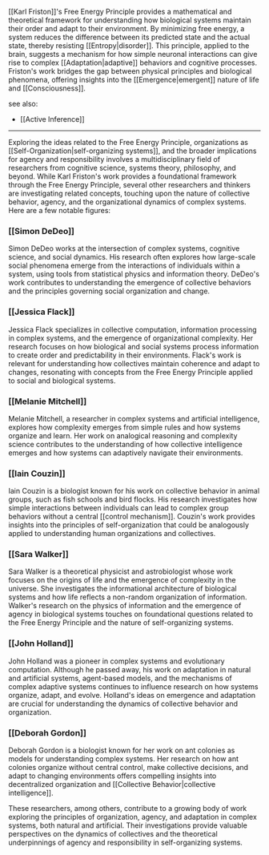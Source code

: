 [[Karl Friston]]'s Free Energy Principle provides a mathematical and theoretical framework for understanding how biological systems maintain their order and adapt to their environment. By minimizing free energy, a system reduces the difference between its predicted state and the actual state, thereby resisting [[Entropy|disorder]]. This principle, applied to the brain, suggests a mechanism for how simple neuronal interactions can give rise to complex [[Adaptation|adaptive]] behaviors and cognitive processes. Friston's work bridges the gap between physical principles and biological phenomena, offering insights into the [[Emergence|emergent]] nature of life and [[Consciousness]].

see also:
* [[Active Inference]]
---
Exploring the ideas related to the Free Energy Principle, organizations as [[Self-Organization|self-organizing systems]], and the broader implications for agency and responsibility involves a multidisciplinary field of researchers from cognitive science, systems theory, philosophy, and beyond. While Karl Friston's work provides a foundational framework through the Free Energy Principle, several other researchers and thinkers are investigating related concepts, touching upon the nature of collective behavior, agency, and the organizational dynamics of complex systems. Here are a few notable figures:

### [[Simon DeDeo]]

Simon DeDeo works at the intersection of complex systems, cognitive science, and social dynamics. His research often explores how large-scale social phenomena emerge from the interactions of individuals within a system, using tools from statistical physics and information theory. DeDeo's work contributes to understanding the emergence of collective behaviors and the principles governing social organization and change.

### [[Jessica Flack]]

Jessica Flack specializes in collective computation, information processing in complex systems, and the emergence of organizational complexity. Her research focuses on how biological and social systems process information to create order and predictability in their environments. Flack's work is relevant for understanding how collectives maintain coherence and adapt to changes, resonating with concepts from the Free Energy Principle applied to social and biological systems.

### [[Melanie Mitchell]]

Melanie Mitchell, a researcher in complex systems and artificial intelligence, explores how complexity emerges from simple rules and how systems organize and learn. Her work on analogical reasoning and complexity science contributes to the understanding of how collective intelligence emerges and how systems can adaptively navigate their environments.

### [[Iain Couzin]]

Iain Couzin is a biologist known for his work on collective behavior in animal groups, such as fish schools and bird flocks. His research investigates how simple interactions between individuals can lead to complex group behaviors without a central [[control mechanism]]. Couzin's work provides insights into the principles of self-organization that could be analogously applied to understanding human organizations and collectives.

### [[Sara Walker]]

Sara Walker is a theoretical physicist and astrobiologist whose work focuses on the origins of life and the emergence of complexity in the universe. She investigates the informational architecture of biological systems and how life reflects a non-random organization of information. Walker's research on the physics of information and the emergence of agency in biological systems touches on foundational questions related to the Free Energy Principle and the nature of self-organizing systems.

### [[John Holland]]

John Holland was a pioneer in complex systems and evolutionary computation. Although he passed away, his work on adaptation in natural and artificial systems, agent-based models, and the mechanisms of complex adaptive systems continues to influence research on how systems organize, adapt, and evolve. Holland's ideas on emergence and adaptation are crucial for understanding the dynamics of collective behavior and organization.

### [[Deborah Gordon]]

Deborah Gordon is a biologist known for her work on ant colonies as models for understanding complex systems. Her research on how ant colonies organize without central control, make collective decisions, and adapt to changing environments offers compelling insights into decentralized organization and [[Collective Behavior|collective intelligence]].

These researchers, among others, contribute to a growing body of work exploring the principles of organization, agency, and adaptation in complex systems, both natural and artificial. Their investigations provide valuable perspectives on the dynamics of collectives and the theoretical underpinnings of agency and responsibility in self-organizing systems.
